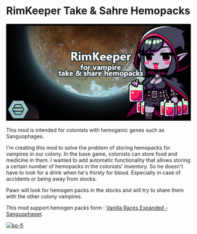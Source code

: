 # RimKeeper Take & Sahre Hemopacks 
![](About/Preview.png?raw=true)  

This mod is intended for colonists with hemogenic genes such as Sanguophages.

I'm creating this mod to solve the problem of storing hemopacks for vampires in our colony. In the base game, colonists can store food and medicine in them. I wanted to add automatic functionality that allows storing a certain number of hemopacks in the colonists' inventory. So he doesn't have to look for a drink when he's thirsty for blood. Especially in case of accidents or being away from stocks.

Pawn will look for hemogen packs in the stocks and will try to share them with the other colony vampires.
	
This mod support hemogen packs form : [Vanilla Races Expanded - Sanguophager](https://steamcommunity.com/sharedfiles/filedetails/?id=2963116383).

[![ko-fi](https://ko-fi.com/img/githubbutton_sm.svg)](https://ko-fi.com/keepercraft)
